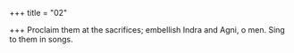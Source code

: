 +++
title = "02"

+++
Proclaim them at the sacrifices; embellish Indra and Agni, o men. Sing to them in songs.
